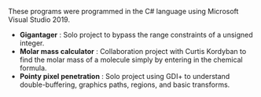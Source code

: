 These programs were programmed in the C# language using Microsoft Visual Studio 2019.

- **Gigantager** : Solo project to bypass the range constraints of a unsigned integer.
- **Molar mass calculator** : Collaboration project with Curtis Kordyban to find the molar mass of a molecule simply by entering in the chemical formula.
- **Pointy pixel penetration** : Solo project using GDI+ to understand double-buffering, graphics paths, regions, and basic transforms.
